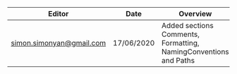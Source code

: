 | Editor                        | Date       | Overview                                                         | Version |
| ------------------------------| ---------- | ---------------------------------------------------------------- | ------- |
| simon.simonyan@gmail.com      | 17/06/2020 | Added sections Comments, Formatting, NamingConventions and Paths | 0.1     |